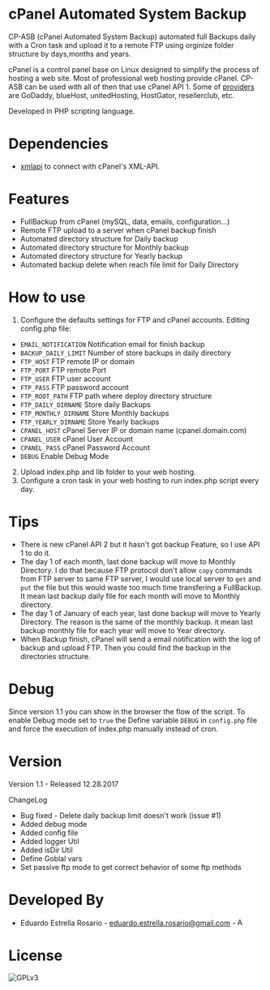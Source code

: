 # cPanel Automated System Backup

CP-ASB (cPanel Automated System Backup) automated full Backups daily with a Cron task and upload it to a remote FTP using orginize folder structure by days,months and years. 

cPanel is a control panel base on Linux designed to simplify the process of hosting a web site. Most of professional web hosting provide cPanel. CP-ASB can be used with all of then that use cPanel API 1. Some of [providers](http://cpanel.net/hosting-providers/hosting-provider-showcase/) are GoDaddy, blueHost, unitedHosting, HostGator, resellerclub, etc. 

Developed in PHP scripting language.

# Dependencies

- [xmlapi](https://github.com/CpanelInc/xmlapi-php) to connect with cPanel's XML-API.

# Features

- FullBackup from cPanel (mySQL, data, emails, configuration...)
- Remote FTP upload to a server when cPanel backup finish
- Automated directory structure for Daily backup 
- Automated directory structure for Monthly backup
- Automated directory structure for Yearly backup
- Automated backup delete when reach file limit for Daily Directory

# How to use

1. Configure the defaults settings for FTP and cPanel accounts. Editing config.php file:
  - ```EMAIL_NOTIFICATION```   Notification email for finish backup
  - ```BACKUP_DAILY_LIMIT``` Number of store backups in daily directory
  - ```FTP_HOST``` FTP remote IP or domain
  - ```FTP_PORT``` FTP remote Port
  - ```FTP_USER``` FTP user account
  - ```FTP_PASS``` FTP password account
  - ```FTP_ROOT_PATH``` FTP path where deploy directory structure
  - ```FTP_DAILY_DIRNAME``` Store daily Backups
  - ```FTP_MONTHLY_DIRNAME``` Store Monthly backups
  - ```FTP_YEARLY_DIRNAME``` Store Yearly backups
  - ```CPANEL_HOST``` cPanel Server IP or domain name (cpanel.domain.com)
  - ```CPANEL_USER``` cPanel User Account
  - ```CPANEL_PASS``` cPanel Password Account
  - ```DEBUG``` Enable Debug Mode

2. Upload index.php and lib folder to your web hosting.
3. Configure a cron task in your web hosting to run index.php script every day.

# Tips

- There is new cPanel API 2 but it hasn't got backup Feature, so I use API 1 to do it.
- The day 1 of each month, last done backup will move to Monthly Directory. I do that because FTP protocol don't allow ```copy``` commands from FTP server to same FTP server, I would use local server to ```get``` and ```put``` the file but this would waste too much time transfering a FullBackup. It mean last backup daily file for each month will move to Monthly directory.
- The day 1 of January of each year, last done backup will move to Yearly Directory. The reason is the same of the monthly backup. it mean last backup monthly file for each year will move to Year directory.
- When Backup finish, cPanel will send a email notification with the log of backup and upload FTP. Then you could find the backup in the directories structure.

# Debug

Since version 1.1 you can show in the browser the flow of the script. To enable Debug mode set to ```true``` the Define variable ```DEBUG``` in ```config.php``` file and force the execution of index.php manually instead of cron.

# Version

Version 1.1 - Released 12.28.2017

ChangeLog

+ Bug fixed - Delete daily backup limit doesn't work (issue #1)
+ Added debug mode
+ Added config file
+ Added logger Util
+ Added isDir Util
+ Define Goblal vars
+ Set passive ftp mode to get correct behavior of some ftp methods

# Developed By

* Eduardo Estrella Rosario - <eduardo.estrella.rosario@gmail.com> - <a href="https://www.linkedin.com/in/eduardoestrella"><img alt="Add me to Linkedin" src="https://image.freepik.com/iconos-gratis/boton-del-logotipo-linkedin_318-84979.png" height="15" width="15"/></a>


# License

![GPLv3](https://upload.wikimedia.org/wikipedia/commons/thumb/9/93/GPLv3_Logo.svg/200px-GPLv3_Logo.svg.png)
